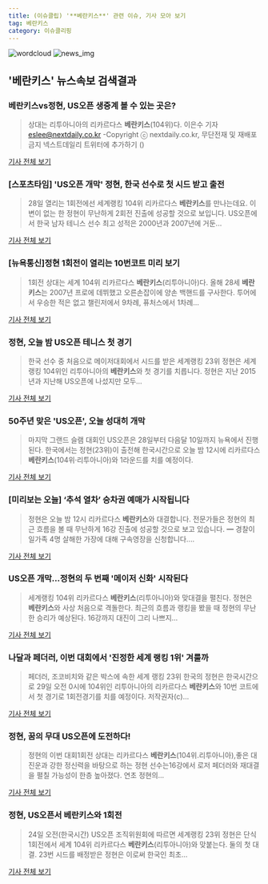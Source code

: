 ```yaml
---
title: (이슈클립) '**베란키스**' 관련 이슈, 기사 모아 보기
tag: 베란키스
category: 이슈클리핑
---
```

![wordcloud](https://s3.ap-northeast-2.amazonaws.com/lyrics101-wordcloud/2018-08-29-1535472291.png)
![news_img](https://user-images.githubusercontent.com/42597476/44507050-1206f400-a6e4-11e8-8d98-7ffbfebb353f.png)
## **'**베란키스**'** 뉴스속보 검색결과
### **베란키스**vs정현, US오픈 생중계 볼 수 있는 곳은?

>상대는 리투아니아의 리카르다스 **베란키스**(104위)다. 이은수 기자 eslee@nextdaily.co.kr -Copyright ⓒ nextdaily.co.kr, 무단전재 및 재배포 금지 넥스트데일리 트위터에 추가하기 ()

<a href="http://www.nextdaily.co.kr/news/article.html?id=20180829800002" target="_blank">기사 전체 보기</a>

### [스포츠타임] 'US오픈 개막' 정현, 한국 선수로 첫 시드 받고 출전

>28일 열리는 1회전에선 세계랭킹 104위 리카르다스 **베란키스**를 만나는데요. 이변이 없는 한 정현이 무난하게 2회전 진출에 성공할 것으로 보입니다. US오픈에서 한국 남자 테니스 선수 최고 성적은 2000년과 2007년에 거둔...

<a href="http://www.spotvnews.co.kr/?mod=news&act=articleView&idxno=233656" target="_blank">기사 전체 보기</a>

### [뉴욕통신]정현 1회전이 열리는 10번코트 미리 보기

>1회전 상대는 세계 104위 리카르다스 **베란키스**(리투아니아)다.  올해 28세 **베란키스**는 2007년 프로에 데뷔했고 오른손잡이에 양손 백핸드를 구사한다. 투어에서 우승한 적은 없고 챌린저에서 9차례, 퓨처스에서 1차례...

<a href="http://tennis.co.kr/Home/Gateway?seq_no=29733" target="_blank">기사 전체 보기</a>

### 정현, 오늘 밤 US오픈 테니스 첫 경기

>한국 선수 중 처음으로 메이저대회에서 시드를 받은 세계랭킹 23위 정현은 세계랭킹 104위인 리투아니아의 **베란키스**와 첫 경기를 치릅니다. 정현은 지난 2015년과 지난해 US오픈에 나섰지만 모두...

<a href="http://imnews.imbc.com/replay/2018/nwtoday/article/4788790_22669.html" target="_blank">기사 전체 보기</a>

### 50주년 맞은 'US오픈', 오늘 성대히 개막

>마지막 그랜드 슬램 대회인 US오픈은 28일부터 다음달 10일까지 뉴욕에서 진행된다. 한국에서는 정현(23위)이 출전해 한국시간으로 오늘 밤 12시에 리카르다스 **베란키스**(104위·리투아니아)와 1라운드를 치를 예정이다.

<a href="http://www.gukjenews.com/news/articleView.html?idxno=981538" target="_blank">기사 전체 보기</a>

### [미리보는 오늘] ‘추석 열차’ 승차권 예매가 시작됩니다

>정현은 오늘 밤 12시 리카르다스 **베란키스**와 대결합니다. 전문가들은 정현의 최근 흐름을 볼 때 무난하게 16강 진출에 성공할 것으로 보고 있습니다. ━ 경찰이 일가족 4명 살해한 가장에 대해 구속영장을 신청합니다....

<a href="http://news.joins.com/article/olink/22511330" target="_blank">기사 전체 보기</a>

### US오픈 개막…정현의 두 번째 '메이저 신화' 시작된다

>세계랭킹 104위 리카르다스 **베란키스**(리투아니아)와 맞대결을 펼친다. 정현은 **베란키스**와 사상 처음으로 격돌한다. 최근의 흐름과 랭킹을 봤을 때 정현의 무난한 승리가 예상된다. 16강까지 대진이 그리 나쁘지...

<a href="http://isplus.live.joins.com/news/article/aid.asp?aid=22507311" target="_blank">기사 전체 보기</a>

### 나달과 페더러, 이번 대회에서 '진정한 세계 랭킹 1위' 겨룰까

>페더러, 조코비치와 같은 박스에 속한 세계 랭킹 23위 한국의 정현은 한국시간으로 29일 오전 0시에 104위인 리투아니아의 리카르다스 **베란키스**와 10번 코트에서 첫 경기로 1회전경기를 치를 예정이다. 저작권자(c)...

<a href="http://www.ohmynews.com/NWS_Web/View/at_pg.aspx?CNTN_CD=A0002466746&CMPT_CD=P0010&utm_source=naver&utm_medium=newsearch&utm_campaign=naver_news" target="_blank">기사 전체 보기</a>

### 정현, 꿈의 무대 US오픈에 도전하다!

>정현의 이번 대회1회전 상대는 리카르다스 **베란키스**(104위.리투아니아),좋은 대진운과 강한 정신력을 바탕으로 하는 정현 선수는16강에서 로저 페더러와 재대결을 펼칠 가능성이 한층 높아졌다. 연초 정현의...

<a href="http://sports.news.naver.com/general/news/read.nhn?oid=573&aid=0000001822" target="_blank">기사 전체 보기</a>

### 정현, US오픈서 **베란키스**와 1회전

>24일 오전(한국시간) US오픈 조직위원회에 따르면 세계랭킹 23위 정현은 단식 1회전에서 세계 104위 리카르다스 **베란키스**(리투아니아)와 맞붙는다. 둘의 첫 대결. 23번 시드를 배정받은 정현은 이로써 한국인 최초...

<a href="http://www.munhwa.com/news/view.html?no=20180824MW142603188032" target="_blank">기사 전체 보기</a>


